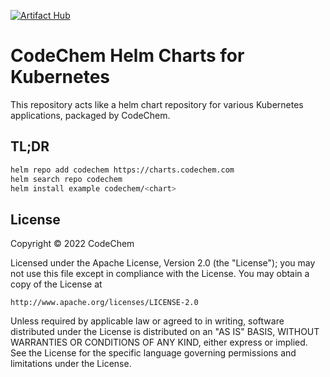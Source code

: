 [![Artifact Hub](https://img.shields.io/endpoint?url=https://artifacthub.io/badge/repository/codechem&style=for-the-badge)](https://artifacthub.io/packages/search?repo=codechem)

# CodeChem Helm Charts for Kubernetes

This repository acts like a helm chart repository for various Kubernetes applications, packaged by CodeChem.

## TL;DR

```bash
helm repo add codechem https://charts.codechem.com
helm search repo codechem
helm install example codechem/<chart>
```

## License

Copyright &copy; 2022 CodeChem

Licensed under the Apache License, Version 2.0 (the "License");
you may not use this file except in compliance with the License.
You may obtain a copy of the License at

    http://www.apache.org/licenses/LICENSE-2.0

Unless required by applicable law or agreed to in writing, software
distributed under the License is distributed on an "AS IS" BASIS,
WITHOUT WARRANTIES OR CONDITIONS OF ANY KIND, either express or implied.
See the License for the specific language governing permissions and
limitations under the License.
